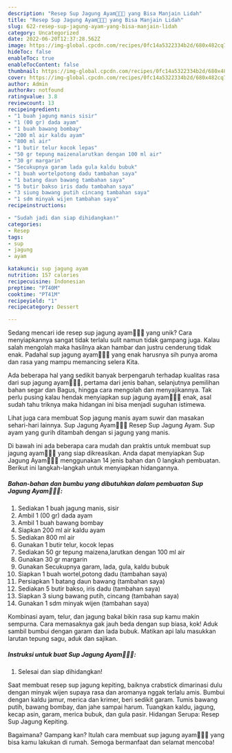 ```yaml
---
description: "Resep Sup Jagung Ayam👩🏻‍🍳 yang Bisa Manjain Lidah"
title: "Resep Sup Jagung Ayam👩🏻‍🍳 yang Bisa Manjain Lidah"
slug: 622-resep-sup-jagung-ayam-yang-bisa-manjain-lidah
category: Uncategorized
date: 2022-06-20T12:37:28.562Z
image: https://img-global.cpcdn.com/recipes/0fc14a5322334b2d/680x482cq70/sup-jagung-ayam-foto-resep-utama.jpg
hideToc: false
enableToc: true
enableTocContent: false
thumbnail: https://img-global.cpcdn.com/recipes/0fc14a5322334b2d/680x482cq70/sup-jagung-ayam-foto-resep-utama.jpg
cover: https://img-global.cpcdn.com/recipes/0fc14a5322334b2d/680x482cq70/sup-jagung-ayam-foto-resep-utama.jpg
author: Admin
authorAv: notfound
ratingvalue: 3.8
reviewcount: 13
recipeingredient:
- "1 buah jagung manis sisir"
- "1 (00 gr) dada ayam"
- "1 buah bawang bombay"
- "200 ml air kaldu ayam"
- "800 ml air"
- "1 butir telur kocok lepas"
- "50 gr tepung maizenalarutkan dengan 100 ml air"
- "30 gr margarin"
- "Secukupnya garam lada gula kaldu bubuk"
- "1 buah wortelpotong dadu tambahan saya"
- "1 batang daun bawang tambahan saya"
- "5 butir bakso iris dadu tambahan saya"
- "3 siung bawang putih cincang tambahan saya"
- "1 sdm minyak wijen tambahan saya"
recipeinstructions:

- "Sudah jadi dan siap dihidangkan!"
categories:
- Resep
tags:
- sup
- jagung
- ayam

katakunci: sup jagung ayam 
nutrition: 157 calories
recipecuisine: Indonesian
preptime: "PT40M"
cooktime: "PT41M"
recipeyield: "1"
recipecategory: Dessert

---
```





Sedang mencari ide resep sup jagung ayam👩🏻‍🍳 yang unik? Cara menyiapkannya sangat tidak terlalu sulit namun tidak gampang juga. Kalau salah mengolah maka hasilnya akan hambar dan justru cenderung tidak enak. Padahal sup jagung ayam👩🏻‍🍳 yang enak harusnya sih punya aroma dan rasa yang mampu memancing selera Kita.





Ada beberapa hal yang sedikit banyak berpengaruh terhadap kualitas rasa dari sup jagung ayam👩🏻‍🍳, pertama dari jenis bahan, selanjutnya pemilihan bahan segar dan Bagus, hingga cara mengolah dan menyajikannya. Tak perlu pusing kalau hendak menyiapkan sup jagung ayam👩🏻‍🍳 enak,      asal sudah tahu triknya maka hidangan ini bisa menjadi suguhan istimewa.














Lihat juga cara membuat Sop jagung manis ayam suwir dan masakan sehari-hari lainnya. Sup Jagung Ayam👩🏻‍🍳 Resep Sup Jagung Ayam. Sup ayam yang gurih ditambah dengan si jagung yang manis.






Di bawah ini ada beberapa cara mudah dan praktis untuk membuat sup jagung ayam👩🏻‍🍳 yang siap dikreasikan. Anda dapat menyiapkan Sup Jagung Ayam👩🏻‍🍳 menggunakan 14 jenis bahan dan 0 langkah pembuatan. Berikut ini langkah-langkah untuk menyiapkan hidangannya.

<!--inarticleads1-->

##### Bahan-bahan dan bumbu yang dibutuhkan dalam pembuatan Sup Jagung Ayam👩🏻‍🍳:

1. Sediakan 1 buah jagung manis, sisir
1. Ambil 1 (00 gr) dada ayam
1. Ambil 1 buah bawang bombay
1. Siapkan 200 ml air kaldu ayam
1. Sediakan 800 ml air
1. Gunakan 1 butir telur, kocok lepas
1. Sediakan 50 gr tepung maizena,larutkan dengan 100 ml air
1. Gunakan 30 gr margarin
1. Gunakan Secukupnya garam, lada, gula, kaldu bubuk
1. Siapkan 1 buah wortel,potong dadu (tambahan saya)
1. Persiapkan 1 batang daun bawang (tambahan saya)
1. Sediakan 5 butir bakso, iris dadu (tambahan saya)
1. Siapkan 3 siung bawang putih, cincang (tambahan saya)
1. Gunakan 1 sdm minyak wijen (tambahan saya)


Kombinasi ayam, telur, dan jagung bakal bikin rasa sup kamu makin sempurna. Cara memasaknya gak jauh beda dengan sup biasa, kok! Aduk sambil bumbui dengan garam dan lada bubuk. Matikan api lalu masukkan larutan tepung sagu, aduk dan sajikan. 

<!--inarticleads2-->

##### Instruksi untuk buat Sup Jagung Ayam👩🏻‍🍳:


1. Selesai dan siap dihidangkan!

Saat membuat resep sup jagung kepiting, baiknya crabstick dimarinasi dulu dengan minyak wijen supaya rasa dan aromanya nggak terlalu amis. Bumbui dengan kaldu jamur, merica dan krimer, beri sedikit garam. Tumis bawang putih, bawang bombay, dan jahe sampai harum. Tuangkan kaldu, jagung, kecap asin, garam, merica bubuk, dan gula pasir. Hidangan Serupa: Resep Sup Jagung Kepiting. 

Bagaimana? Gampang kan? Itulah cara membuat sup jagung ayam👩🏻‍🍳 yang bisa kamu lakukan di rumah. Semoga bermanfaat dan selamat mencoba!
